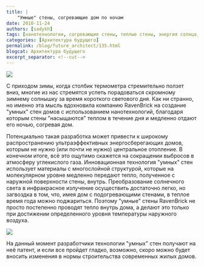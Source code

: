 ```yaml
---
title: |
    "Умные" стены, согревающие дом по ночам
date: 2010-11-24
authors: [sadykh]
tags: [нанотехнологии, согревающие стены, теплые стены, энергия солнца, умные стены, ravenbrick, новые технологии в строительстве]
categories: [Архитектура будущего]
permalink: /blog/future_architect/135.html
blogcat: Архитектура будущего
excerpt_separator: <!--cut-->
---
```



![](http://itw66.ru/uploads/images/00/00/05/2010/11/24/a523ab.jpg)


С приходом зимы, когда столбик термометра стремительно ползет вниз, многие из нас  стремятся успеть порадоваться скромному зимнему солнышку за время короткого светового дня. Как ни странно, но именно эта мысль вдохновила компанию RavenBrick на создание "умных" стен домов с использованием нанотехнологий, благодаря которым стены "насыщаются" теплом в течение дня и медленно отдают его ночью, согревая дом.


<!--cut-->
 

Потенциально такая разработка может привести к широкому распространению  ультраэффективных энергосберегающих домов, которым не нужно (или почти не нужно)  центральное отопление. В конечном итоге, всё это ощутимо скажется на сокращении выбросов в атмосферу углекислого газа. 
Инновационная технология "умных" стен использует материалы с многослойной структурой, которые на молекулярном уровне медленно передают тепло, полученное с наружной поверхности стены, внутрь. Преобразование солнечного света в инфракрасное излучение осуществить достаточно легко, но загвоздка в том, что, имея дом с подогревающими стенами, в теплое время года можно поджариться. Поэтому "умные" стены RavenBrick не просто постепенно проводят тепло внутрь дома, а делают это  только при достижении определенного уровня температуры наружного воздуха. 


![](http://itw66.ru/uploads/images/00/00/05/2010/11/24/f6c7af.jpg)


На данный момент разработчики технологии "умных" стен получают на неё патент, и если все пройдет гладко, возможно, скоро можно будет вносить изменения в нормы строительства современных жилых домов.

